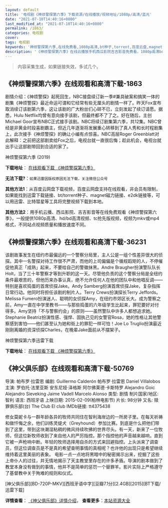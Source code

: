 ```yaml
---
layout: default
title: '电视剧《神烦警探第六季》下载资源/在线播放/视频地址/1080p/高清/蓝光'
date: "2021-07-10T14:40:16+0800"
last_modified_at: "2021-07-10T14:40:16+0800"
permalink: /1863/
categories: 电视剧
cover:
tags: 电视剧
keywords: '神烦警探第六季,在线免费看,1080p高清,bt种子,torrent,百度云盘,magnet,磁力链,迅雷下载资源'
description: '《神烦警探第六季》在线云播放手机西瓜影院吉吉影音免费看，1080p高清bd/hd未删减完整版和tc抢先枪版，mkv/mp4格式，附带bt/torrent种子、magnet/磁力链、百度云盘、网盘资源迅雷下载链接'
---
```


>内容采集生成，如果链接失效，多试几个。


## 《神烦警探第六季》在线观看和高清下载-1863

剧情介绍：《神烦警探》起死回生，NBC接盘续订新一季#兼具破案和搞笑一体的剧集《神烦警探》最近命运可谓和它经常有些无厘头的剧情一样了。昨天Fox宣布取消续订该剧第六季，这让该剧的广大粉丝们心碎不已，立刻发起了续订请愿。据悉，Hulu Netflix均曾有意向接手该剧，但最终都不了了之。好在随后，主创Michael Goor宣布NBC正式接手该剧。NBC将续订剧集第六季，共12集。NBC曾经是非黄金时段喜剧霸主，但近几年逐渐将发展重心转移到了真人秀和长时程剧集上，此次接手《神烦警探》的确让小编有点惊喜。NBC高层Roger Greenblatt对此解释：之前把这部剧卖给Fox之后，电视台就一直很后悔；趁此机会，电视台就出手让这部剧带回到合适的家了。


神烦警探第六季 (2019)

**下载地址**： [在线观看下载 《神烦警探第六季》](https://www.btbtdy.me/btdy/dy14372.html) 


**无法下载?**：`如果迅雷因版权原因无法下载，关注微信公众号 `

**其他方法1**：从百度云网盘下载视频，百度云网盘支持在线观看，非会员有限制，如果能找到迅雷下载链接、bt/torrent种子、magnet磁力链接、e2dk链接等，可以用迅雷、比特彗星等工具将完整视频下载到本地。

**其他方法2**：用手机云播、西瓜影院、吉吉影音等在线免费观看《神烦警探第六季》，一般提供1080p高清、hd/bd高清视频、tc抢先版视频，视频为mkv或mp4格式，不同站点视频质量和播放速度不同。


## 《神烦警探第六季》在线观看和高清下载-36231

该剧故事发生在纽约市最偏远的一个警察分局里，主人公是一组个性差异很大的侦探。其中一名警探对待工作很不严肃，而他的上司偏偏是个循规蹈矩的人，不停催促他真正「成熟」起来，不要给自己的警徽抹黑。Andre Braugher扮演警队队长Holt，当了三十年警察才等到升职的这一天。尽管他负责的这个警察分局是全纽约条件最艰苦的，但他历来办事认真，绝不允许任何人在他的团队中和他唱反调——特别是喜欢捣蛋的首席侦探Jake。Andy Samberg扮演首席侦探Jake，复杂指挥日常行动。他同时将担任该剧的制片人。Terry Crews扮演探长Terry Jeffords。Melissa Fumero扮演迷人、聪明的女侦探Amy，在纽约市郊区长大。成为警察之前，Amy一直在中学里教书——与那些捣蛋的六年级学生比起来，罪犯要好对付得多。Amy坚持「不与警察约会」的原则——虽然警队中许多人都想追求她。Stephanie Beatriz扮演性感、强悍、固执己见的女警官Rosa，她的性格让其他警察感到害怕——他们甚至认为她和街上的罪犯一样可怕！Joe Lo Truglio扮演最近刚刚离婚的资深侦探Charles，在晚辈Jake面前从不摆架子。


神烦警探第六季迅雷下载

**下载地址**： [在线观看下载 《神烦警探第六季》](https://www.993dy.com//vod-detail-id-34443.html) 


## 《神父俱乐部》在线观看和高清下载-50769

导演: 帕布罗·拉雷恩 编剧: Guillermo Calderón 帕布罗·拉雷恩 Daniel Villalobos 主演: 罗伯托·法里亚斯 安东尼娅·泽格斯 阿尔佛莱德·卡斯特罗 Alejandro Goic Alejandro Sieveking Jaime Vadell Marcelo Alonso 类型: 剧情 制片国家/地区: 智利 语言: 西班牙语 上映日期: 2015-02-09(柏林电影节) 片长: 98分钟 又名: 赎罪俱乐部(台) The Club El club IMDb链接: tt4375438

修女莫妮卡与一群年龄各异的牧师共同住在智利海岸边的一所房子里。在每天祈祷和做忏悔之余，他们训练灵缇犬（Greyhound）参加比赛。到底是什么把他们带到了这里，带到这块潮湿粘稠的微风持续吹拂的世界尽头。有一天，新来了一位牧师，但这位新牧师收到了来自他人的严厉指控。那个指控他的声音越来越响，直到它被一声枪响中断。年轻的牧师选择用自杀的方式来回避指控。上头派来了调查员，但这位调查员是不是真的希望查明事情的真相呢？也许他的出现只是希望继续维持着这里美丽的表象。 电影一点一点地将黑暗中的秘密揭示出来，挖掘了这些上帝仆人的过往，并无情地揭示了天主教堂里存在的许多矛盾。导演的剧本做到了教堂本身没有做到的事情，他并不是简单的惩罚一个替罪羊。影片实际上严格遵守了基督教中关于殉难的规则和仪式。


[神父俱乐部][BD-720P-MKV][西班牙语中字][豆瓣7.1分][2.4GB][2015][BT下载/迅雷下载]

**详情查看**： [《神父俱乐部》详情介绍](/movie/50769/)， **查看更多**：[本站资源大全](/movie/t/all/)

